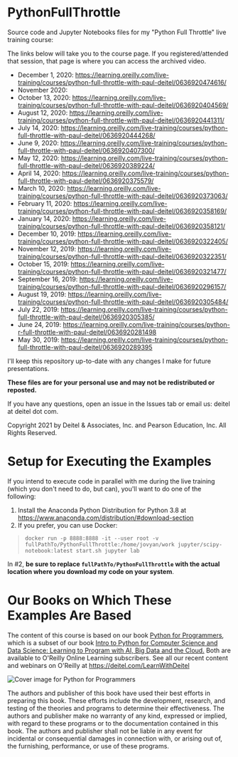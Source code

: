 # PythonFullThrottle
Source code and Jupyter Notebooks files for my "Python Full Throttle" live training course:

The links below will take you to the course page. If you registered/attended that session, that page is where you can access the archived video.
* December 1, 2020: https://learning.oreilly.com/live-training/courses/python-full-throttle-with-paul-deitel/0636920474616/
* November 2020:
* October 13, 2020: https://learning.oreilly.com/live-training/courses/python-full-throttle-with-paul-deitel/0636920404569/
* August 12, 2020: https://learning.oreilly.com/live-training/courses/python-full-throttle-with-paul-deitel/0636920441311/
* July 14, 2020: https://learning.oreilly.com/live-training/courses/python-full-throttle-with-paul-deitel/0636920444268/
* June 9, 2020: https://learning.oreilly.com/live-training/courses/python-full-throttle-with-paul-deitel/0636920407300/
* May 12, 2020: https://learning.oreilly.com/live-training/courses/python-full-throttle-with-paul-deitel/0636920389224/
* April 14, 2020: https://learning.oreilly.com/live-training/courses/python-full-throttle-with-paul-deitel/0636920375579/
* March 10, 2020: https://learning.oreilly.com/live-training/courses/python-full-throttle-with-paul-deitel/0636920373063/
* February 11, 2020: https://learning.oreilly.com/live-training/courses/python-full-throttle-with-paul-deitel/0636920358169/
* January 14, 2020: https://learning.oreilly.com/live-training/courses/python-full-throttle-with-paul-deitel/0636920358121/
* December 10, 2019: https://learning.oreilly.com/live-training/courses/python-full-throttle-with-paul-deitel/0636920322405/
* November 12, 2019: https://learning.oreilly.com/live-training/courses/python-full-throttle-with-paul-deitel/0636920322351/
* October 15, 2019: https://learning.oreilly.com/live-training/courses/python-full-throttle-with-paul-deitel/0636920321477/
* September 16, 2019: https://learning.oreilly.com/live-training/courses/python-full-throttle-with-paul-deitel/0636920296157/
* August 19, 2019: https://learning.oreilly.com/live-training/courses/python-full-throttle-with-paul-deitel/0636920305484/
* July 22, 2019: https://learning.oreilly.com/live-training/courses/python-full-throttle-with-paul-deitel/0636920305385/
* June 24, 2019: https://learning.oreilly.com/live-training/courses/python-r-full-throttle-with-paul-deitel/0636920281498
* May 30, 2019: https://learning.oreilly.com/live-training/courses/python-full-throttle-with-paul-deitel/0636920289395

I'll keep this repository up-to-date with any changes I make for future presentations. 

**These files are for your personal use and may not be redistributed or reposted.**

If you have any questions, open an issue in the Issues tab or email us: deitel at deitel dot com.

Copyright 2021 by Deitel & Associates, Inc. and Pearson Education, Inc. All Rights Reserved. 

# Setup for Executing the Examples
If you intend to execute code in parallel with me during the live training (which you don't need to do, but can), you'll want to do one of the following:

1. Install the Anaconda Python Distribution for Python 3.8 at https://www.anaconda.com/distribution/#download-section
2. If you prefer, you can use Docker:
> `docker run -p 8888:8888 -it --user root -v fullPathTo/PythonFullThrottle:/home/jovyan/work jupyter/scipy-notebook:latest start.sh jupyter lab`

In #2, **be sure to replace `fullPathTo/PythonFullThrottle` with the actual location where you download my code on your system**.

# Our Books on Which These Examples Are Based
The content of this course is based on our book <a href=https://amzn.to/2Kd8dQk target="_blank">Python for Programmers</a>, which is a subset of our book <a href=https://amzn.to/2KfCptN target="_blank">Intro to Python for Computer Science and Data Science: Learning to Program with AI, Big Data and the Cloud.</a> Both are available to O'Reilly Online Learning subscribers. See all our recent content and webinars on O'Reilly at https://deitel.com/LearnWithDeitel
    
![Cover image for Python for Programmers](http://deitel.com/bookresources/PythonFP/PythonForProgrammersCover.png)

The authors and publisher of this book have used their best efforts in preparing this book. These efforts include the development, research, and testing of the theories and programs to determine their effectiveness. The authors and publisher make no warranty of any kind, expressed or implied, with regard to these programs or to the documentation contained in this book. The authors and publisher shall not be liable in any event for incidental or consequential damages in connection with, or arising out of, the furnishing, performance, or use of these programs.

